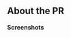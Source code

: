 <!-- The text between the arrows are comments - they will not be visible on your PR. -->
<!-- Please read these guidelines before opening your PR: https://docs.spacestation14.io/en/getting-started/pr-guideline -->

## About the PR <!-- Describe the Pull Request here. What does it change? What other things could this impact? -->

**Screenshots**
<!-- If applicable, add screenshots to showcase your PR. If your PR is a visual change, add
screenshots or it's liable to be closed by maintainers. -->

